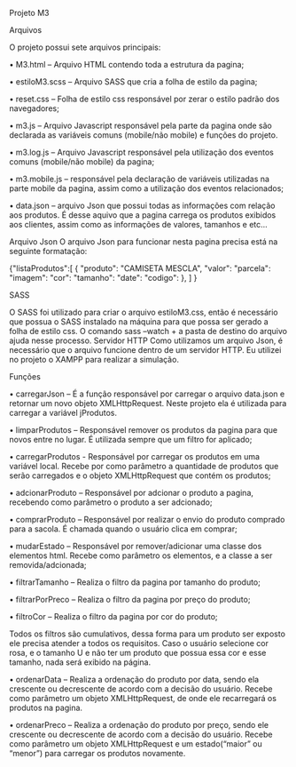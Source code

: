 Projeto M3

Arquivos


O projeto possui sete arquivos principais:

•	M3.html – Arquivo HTML contendo toda a estrutura da pagina;

•	estiloM3.scss – Arquivo SASS que cria a folha de estilo da pagina;

•	reset.css – Folha de estilo css responsável por zerar o estilo padrão dos navegadores;

•	m3.js – Arquivo Javascript responsável pela parte da pagina onde são declarada as variáveis comuns (mobile/não mobile) e funções do projeto.

•	m3.log.js – Arquivo Javascript responsável pela utilização dos eventos comuns (mobile/não mobile) da pagina; 

•	m3.mobile.js – responsável pela declaração de variáveis  utilizadas na parte mobile da pagina, assim como a utilização dos eventos relacionados;

•	data.json – arquivo Json que possui todas as informações com relação aos produtos. É desse aquivo que a pagina carrega os produtos exibidos aos clientes, assim como as informações de valores, tamanhos e etc... 


Arquivo Json
O arquivo Json para funcionar nesta pagina precisa está na seguinte formatação:

{"listaProdutos":[
   {
     "produto": "CAMISETA MESCLA",
     "valor": 
     "parcela": 
     "imagem":
     "cor":
     "tamanho":
     "date":
     "codigo":
     }, ]
}

SASS

O SASS foi utilizado para criar o arquivo estiloM3.css, então é necessário que possua o SASS instalado na máquina para que possa ser gerado a folha de estilo css. O comando sass –watch + a pasta de destino do arquivo ajuda nesse processo.
Servidor HTTP
Como utilizamos um arquivo Json, é necessário que o arquivo funcione dentro de um servidor HTTP. Eu utilizei no projeto o XAMPP para realizar a simulação.

Funções

•	carregarJson – É a função responsável por carregar o arquivo data.json e retornar um novo objeto XMLHttpRequest. Neste projeto ela é utilizada para carregar a variável jProdutos.

•	limparProdutos – Responsável remover os produtos da pagina para que novos entre no lugar. É utilizada sempre que um filtro for aplicado;

•	carregarProdutos  - Responsável por carregar os produtos em uma variável local. Recebe por como parâmetro a quantidade de produtos que serão carregados e o objeto XMLHttpRequest que contém os produtos;

•	adcionarProduto – Responsável por adcionar o produto a pagina, recebendo como parâmetro o produto a ser adcionado;

•	comprarProduto – Responsável por realizar o envio do produto comprado para a sacola. É chamada quando o usuário clica em comprar;

•	mudarEstado – Responsável por remover/adicionar  uma classe dos elementos html. Recebe como parâmetro os elementos, e a classe a ser removida/adcionada;

•	filtrarTamanho – Realiza o filtro da pagina por tamanho do produto;

•	filtrarPorPreco – Realiza o filtro da pagina por preço do produto;

•	filtroCor – Realiza o filtro da pagina por cor do produto;

Todos os filtros são cumulativos, dessa forma para um produto ser exposto ele precisa atender a todos os requisitos. Caso o usuário selecione  cor rosa, e o tamanho U e não ter um produto que possua essa cor e esse tamanho, nada será exibido na página.

•	ordenarData – Realiza a ordenação do produto por data, sendo ela crescente ou decrescente de acordo com a decisão do usuário. Recebe como parâmetro um objeto XMLHttpRequest, de onde ele recarregará os produtos na pagina.

•	ordenarPreco – Realiza a ordenação do produto por preço, sendo ele crescente ou decrescente de acordo com a decisão do usuário.  Recebe como parâmetro um objeto XMLHttpRequest e um estado(“maior” ou “menor”) para carregar os produtos novamente.

